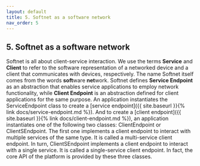 ```yaml
---
layout: default
title: 5. Softnet as a software network
nav_order: 5
---
```


## 5. Softnet as a software network

Softnet is all about client-service interaction. We use the terms **Service** and **Client** to refer to the software representation of a networked device and a client that communicates with devices, respectively. The name Softnet itself comes from the words **soft**ware **net**work. Softnet defines **Service Endpoint** as an abstraction that enables service applications to employ network functionality, while **Client Endpoint** is an abstraction defined for client applications for the same purpose. An application instantiates the <span class="datatype">ServiceEndpoint</span> class to create a [service endpoint]({{ site.baseurl }}{% link docs/service-endpoint.md %}). And to create a [client endpoint]({{ site.baseurl }}{% link docs/client-endpoint.md %}), an application instantiates one of the following two classes: <span class="datatype">ClientEndpoint</span> or <span class="datatype">ClientSEndpoint</span>. The first one implements a client endpoint to interact with multiple services of the same type. It is called a multi-service client endpoint. In turn, <span class="datatype">ClientSEndpoint</span> implements a client endpoint to interact with a single service. It is called a single-service client endpoint. In fact, the core API of the platform is provided by these three classes.
